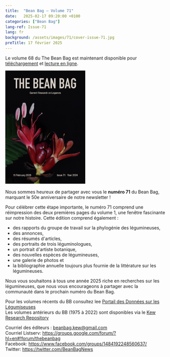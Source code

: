```yaml
---
title:  "Bean Bag – Volume 71"
date:   2025-02-17 09:20:00 +0100
categories: ["Bean Bag"]
lang-ref: Issue-71
lang: fr
background: /assets/images/71/cover-issue-71.jpg
preTitle: 17 février 2025
---
```


Le volume 68 du The Bean Bag est maintenant disponible pour [téléchargement](/media/The_BB_Newsletter_Issue71_2024.pdf) et [lecture en ligne](/beanbag/71/71content/).

<a href="/media/The_BB_Newsletter_Issue71_2024.pdf">
	<img src="/assets/images/71/cover-issue-71.jpg" width="50%">
</a>

Nous sommes heureux de partager avec vous le **numéro 71** du Bean Bag, marquant le 50e anniversaire de notre newsletter !

Pour célébrer cette étape importante, le numéro 71 comprend une réimpression des deux premières pages du volume 1, une fenêtre fascinante sur notre histoire.
Cette édition comprend également :
- des rapports du groupe de travail sur la phylogénie des légumineuses,
- des annonces,
- des résumés d'articles,
- des portraits de trois léguminologues,
- un portrait d'artiste botanique,
- des nouvelles espèces de légumineuses,
- une galerie de photos et
- la bibliographie annuelle toujours plus fournie de la littérature sur les légumineuses.

Nous vous souhaitons à tous une année 2025 riche en recherches sur les légumineuses, que nous vous encourageons à partager avec la communauté dans le prochain numéro du Bean Bag.

Pour les volumes récents du BB consultez lee [Portail des Données sur les Légumiseuses](https://www.legumedata.org/beanbag/issues)  
Les volumes antérieurs du BB (1975 à 2022) sont disponibles via le [Kew Research Repository](https://kew.iro.bl.uk/collections/b50e6210-e231-4392-9301-c07bdce223cc?locale=en)  

Courriel des éditeurs : <beanbag.kew@gmail.com>  
Courriel Listserv: <https://groups.google.com/forum/?hl=en#!forum/thebeanbag>  
Facebook: <https://www.facebook.com/groups/1484192248560637/>  
Twitter: <https://twitter.com/BeanBagNews>  
